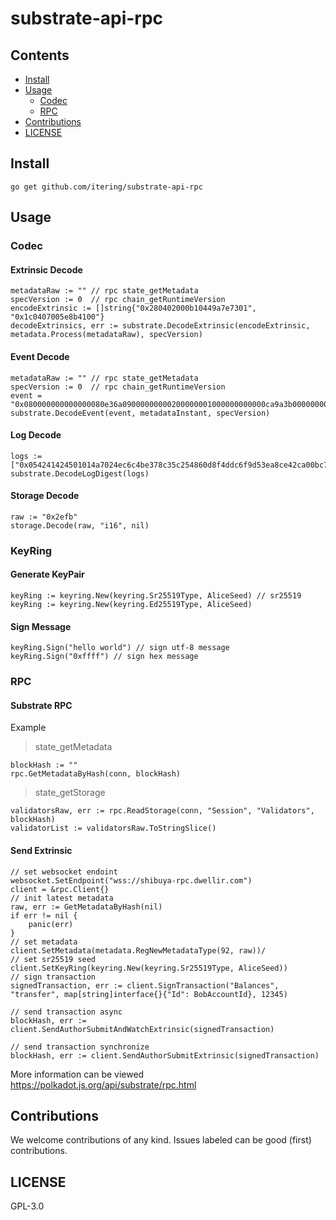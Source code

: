 # substrate-api-rpc

## Contents

- [Install](#Install)
- [Usage](#Usage)
    - [Codec](#Codec)
    - [RPC](#RPC)
- [Contributions](#Contributions)
- [LICENSE](#LICENSE)

## Install

```
go get github.com/itering/substrate-api-rpc
```

## Usage

### Codec

#### Extrinsic Decode

```
metadataRaw := "" // rpc state_getMetadata
specVersion := 0  // rpc chain_getRuntimeVersion
encodeExtrinsic := []string{"0x280402000b10449a7e7301", "0x1c0407005e8b4100"}
decodeExtrinsics, err := substrate.DecodeExtrinsic(encodeExtrinsic, metadata.Process(metadataRaw), specVersion)
```

#### Event Decode

```
metadataRaw := "" // rpc state_getMetadata
specVersion := 0  // rpc chain_getRuntimeVersion
event = "0x080000000000000080e36a09000000000200000001000000000000ca9a3b00000000020000"
substrate.DecodeEvent(event, metadataInstant, specVersion)
```

#### Log Decode

```
logs := ["0x054241424501014a7024ec6c4be378c35c254860d8f4ddc6f9d53ea8ce42ca00bc77c280511f1cb4c93fbd825e3c7dcabb36221372a9b5359c496e095d31afc359bdb9fac45487"]
substrate.DecodeLogDigest(logs)
```

#### Storage Decode

```
raw := "0x2efb"
storage.Decode(raw, "i16", nil)
```

### KeyRing

#### Generate KeyPair

```
keyRing := keyring.New(keyring.Sr25519Type, AliceSeed) // sr25519
keyRing := keyring.New(keyring.Ed25519Type, AliceSeed)
```

#### Sign Message

```
keyRing.Sign("hello world") // sign utf-8 message
keyRing.Sign("0xffff") // sign hex message
```

### RPC

#### Substrate RPC

Example

> state_getMetadata

```
blockHash := ""
rpc.GetMetadataByHash(conn, blockHash)
```

> state_getStorage

```
validatorsRaw, err := rpc.ReadStorage(conn, "Session", "Validators", blockHash)
validatorList := validatorsRaw.ToStringSlice()
```

#### Send Extrinsic

```
// set websocket endoint 
websocket.SetEndpoint("wss://shibuya-rpc.dwellir.com")
client = &rpc.Client{}
// init latest metadata
raw, err := GetMetadataByHash(nil)
if err != nil {
    panic(err)
}
// set metadata
client.SetMetadata(metadata.RegNewMetadataType(92, raw))/
// set sr25519 seed
client.SetKeyRing(keyring.New(keyring.Sr25519Type, AliceSeed))
// sign transaction
signedTransaction, err := client.SignTransaction("Balances", "transfer", map[string]interface{}{"Id": BobAccountId}, 12345)

// send transaction async
blockHash, err := client.SendAuthorSubmitAndWatchExtrinsic(signedTransaction)

// send transaction synchronize
blockHash, err := client.SendAuthorSubmitExtrinsic(signedTransaction)
```

More information can be viewed https://polkadot.js.org/api/substrate/rpc.html

## Contributions

We welcome contributions of any kind. Issues labeled can be good (first) contributions.

## LICENSE

GPL-3.0
